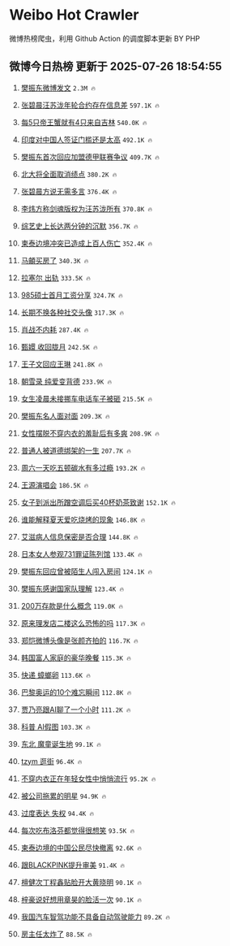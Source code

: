 # Weibo Hot Crawler 



微博热榜爬虫，利用 Github Action 的调度脚本更新 BY PHP 


## 微博今日热榜 更新于 2025-07-26 18:54:55 
1. [樊振东微博发文](https://s.weibo.com/weibo?q=%23%E6%A8%8A%E6%8C%AF%E4%B8%9C%E5%BE%AE%E5%8D%9A%E5%8F%91%E6%96%87%23&t=31&band_rank=1&Refer=top) `2.3M 🔥` 

1. [张碧晨汪苏泷年轮合约存在信息差](https://s.weibo.com/weibo?q=%23%E5%BC%A0%E7%A2%A7%E6%99%A8%E6%B1%AA%E8%8B%8F%E6%B3%B7%E5%B9%B4%E8%BD%AE%E5%90%88%E7%BA%A6%E5%AD%98%E5%9C%A8%E4%BF%A1%E6%81%AF%E5%B7%AE%23&t=31&band_rank=2&Refer=top) `597.1K 🔥` 

1. [每5只帝王蟹就有4只来自吉林](https://s.weibo.com/weibo?q=%23%E6%AF%8F5%E5%8F%AA%E5%B8%9D%E7%8E%8B%E8%9F%B9%E5%B0%B1%E6%9C%894%E5%8F%AA%E6%9D%A5%E8%87%AA%E5%90%89%E6%9E%97%23&t=31&band_rank=3&Refer=top) `540.0K 🔥` 

1. [印度对中国人签证门槛还是太高](https://s.weibo.com/weibo?q=%23%E5%8D%B0%E5%BA%A6%E5%AF%B9%E4%B8%AD%E5%9B%BD%E4%BA%BA%E7%AD%BE%E8%AF%81%E9%97%A8%E6%A7%9B%E8%BF%98%E6%98%AF%E5%A4%AA%E9%AB%98%23&t=31&band_rank=4&Refer=top) `492.1K 🔥` 

1. [樊振东首次回应加盟德甲联赛争议](https://s.weibo.com/weibo?q=%23%E6%A8%8A%E6%8C%AF%E4%B8%9C%E9%A6%96%E6%AC%A1%E5%9B%9E%E5%BA%94%E5%8A%A0%E7%9B%9F%E5%BE%B7%E7%94%B2%E8%81%94%E8%B5%9B%E4%BA%89%E8%AE%AE%23&t=31&band_rank=5&Refer=top) `409.7K 🔥` 

1. [北大将全面取消绩点](https://s.weibo.com/weibo?q=%23%E5%8C%97%E5%A4%A7%E5%B0%86%E5%85%A8%E9%9D%A2%E5%8F%96%E6%B6%88%E7%BB%A9%E7%82%B9%23&t=31&band_rank=6&Refer=top) `380.2K 🔥` 

1. [张碧晨方说无需多言](https://s.weibo.com/weibo?q=%23%E5%BC%A0%E7%A2%A7%E6%99%A8%E6%96%B9%E8%AF%B4%E6%97%A0%E9%9C%80%E5%A4%9A%E8%A8%80%23&t=31&band_rank=7&Refer=top) `376.4K 🔥` 

1. [李炜方称剑魂版权为汪苏泷所有](https://s.weibo.com/weibo?q=%23%E6%9D%8E%E7%82%9C%E6%96%B9%E7%A7%B0%E5%89%91%E9%AD%82%E7%89%88%E6%9D%83%E4%B8%BA%E6%B1%AA%E8%8B%8F%E6%B3%B7%E6%89%80%E6%9C%89%23&t=31&band_rank=8&Refer=top) `370.8K 🔥` 

1. [综艺史上长达两分钟的沉默](https://s.weibo.com/weibo?q=%E7%BB%BC%E8%89%BA%E5%8F%B2%E4%B8%8A%E9%95%BF%E8%BE%BE%E4%B8%A4%E5%88%86%E9%92%9F%E7%9A%84%E6%B2%89%E9%BB%98&t=31&band_rank=9&Refer=top) `356.7K 🔥` 

1. [柬泰边境冲突已造成上百人伤亡](https://s.weibo.com/weibo?q=%23%E6%9F%AC%E6%B3%B0%E8%BE%B9%E5%A2%83%E5%86%B2%E7%AA%81%E5%B7%B2%E9%80%A0%E6%88%90%E4%B8%8A%E7%99%BE%E4%BA%BA%E4%BC%A4%E4%BA%A1%23&t=31&band_rank=10&Refer=top) `352.4K 🔥` 

1. [马頔买房了](https://s.weibo.com/weibo?q=%23%E9%A9%AC%E9%A0%94%E4%B9%B0%E6%88%BF%E4%BA%86%23&t=31&band_rank=11&Refer=top) `340.3K 🔥` 

1. [拉塞尔 出轨](https://s.weibo.com/weibo?q=%E6%8B%89%E5%A1%9E%E5%B0%94%20%E5%87%BA%E8%BD%A8&t=31&band_rank=12&Refer=top) `333.5K 🔥` 

1. [985硕士首月工资分享](https://s.weibo.com/weibo?q=985%E7%A1%95%E5%A3%AB%E9%A6%96%E6%9C%88%E5%B7%A5%E8%B5%84%E5%88%86%E4%BA%AB&t=31&band_rank=13&Refer=top) `324.7K 🔥` 

1. [长期不换各种社交头像](https://s.weibo.com/weibo?q=%E9%95%BF%E6%9C%9F%E4%B8%8D%E6%8D%A2%E5%90%84%E7%A7%8D%E7%A4%BE%E4%BA%A4%E5%A4%B4%E5%83%8F&t=31&band_rank=14&Refer=top) `317.3K 🔥` 

1. [肖战不内耗](https://s.weibo.com/weibo?q=%23%E8%82%96%E6%88%98%E4%B8%8D%E5%86%85%E8%80%97%23&t=31&band_rank=15&Refer=top) `287.4K 🔥` 

1. [甄嬛 收回胧月](https://s.weibo.com/weibo?q=%E7%94%84%E5%AC%9B%20%E6%94%B6%E5%9B%9E%E8%83%A7%E6%9C%88&t=31&band_rank=16&Refer=top) `242.5K 🔥` 

1. [王子文回应王琳](https://s.weibo.com/weibo?q=%E7%8E%8B%E5%AD%90%E6%96%87%E5%9B%9E%E5%BA%94%E7%8E%8B%E7%90%B3&t=31&band_rank=17&Refer=top) `241.8K 🔥` 

1. [朝雪录 纯爱变背德](https://s.weibo.com/weibo?q=%E6%9C%9D%E9%9B%AA%E5%BD%95%20%E7%BA%AF%E7%88%B1%E5%8F%98%E8%83%8C%E5%BE%B7&t=31&band_rank=18&Refer=top) `233.9K 🔥` 

1. [女生凌晨未接挪车电话车子被砸](https://s.weibo.com/weibo?q=%23%E5%A5%B3%E7%94%9F%E5%87%8C%E6%99%A8%E6%9C%AA%E6%8E%A5%E6%8C%AA%E8%BD%A6%E7%94%B5%E8%AF%9D%E8%BD%A6%E5%AD%90%E8%A2%AB%E7%A0%B8%23&t=31&band_rank=19&Refer=top) `215.5K 🔥` 

1. [樊振东名人面对面](https://s.weibo.com/weibo?q=%23%E6%A8%8A%E6%8C%AF%E4%B8%9C%E5%90%8D%E4%BA%BA%E9%9D%A2%E5%AF%B9%E9%9D%A2%23&t=31&band_rank=20&Refer=top) `209.3K 🔥` 

1. [女性摆脱不穿内衣的羞耻后有多爽](https://s.weibo.com/weibo?q=%23%E5%A5%B3%E6%80%A7%E6%91%86%E8%84%B1%E4%B8%8D%E7%A9%BF%E5%86%85%E8%A1%A3%E7%9A%84%E7%BE%9E%E8%80%BB%E5%90%8E%E6%9C%89%E5%A4%9A%E7%88%BD%23&t=31&band_rank=21&Refer=top) `208.9K 🔥` 

1. [普通人被道德绑架的一生](https://s.weibo.com/weibo?q=%E6%99%AE%E9%80%9A%E4%BA%BA%E8%A2%AB%E9%81%93%E5%BE%B7%E7%BB%91%E6%9E%B6%E7%9A%84%E4%B8%80%E7%94%9F&t=31&band_rank=22&Refer=top) `207.7K 🔥` 

1. [周六一天吃五顿碳水有多过瘾](https://s.weibo.com/weibo?q=%E5%91%A8%E5%85%AD%E4%B8%80%E5%A4%A9%E5%90%83%E4%BA%94%E9%A1%BF%E7%A2%B3%E6%B0%B4%E6%9C%89%E5%A4%9A%E8%BF%87%E7%98%BE&t=31&band_rank=23&Refer=top) `193.2K 🔥` 

1. [王源演唱会](https://s.weibo.com/weibo?q=%E7%8E%8B%E6%BA%90%E6%BC%94%E5%94%B1%E4%BC%9A&t=31&band_rank=24&Refer=top) `186.5K 🔥` 

1. [女子到派出所蹭空调后买40杯奶茶致谢](https://s.weibo.com/weibo?q=%23%E5%A5%B3%E5%AD%90%E5%88%B0%E6%B4%BE%E5%87%BA%E6%89%80%E8%B9%AD%E7%A9%BA%E8%B0%83%E5%90%8E%E4%B9%B040%E6%9D%AF%E5%A5%B6%E8%8C%B6%E8%87%B4%E8%B0%A2%23&t=31&band_rank=25&Refer=top) `152.1K 🔥` 

1. [谁能解释夏天爱吃烧烤的现象](https://s.weibo.com/weibo?q=%23%E8%B0%81%E8%83%BD%E8%A7%A3%E9%87%8A%E5%A4%8F%E5%A4%A9%E7%88%B1%E5%90%83%E7%83%A7%E7%83%A4%E7%9A%84%E7%8E%B0%E8%B1%A1%23&t=31&band_rank=26&Refer=top) `146.8K 🔥` 

1. [艾滋病人信息保密是否合理](https://s.weibo.com/weibo?q=%E8%89%BE%E6%BB%8B%E7%97%85%E4%BA%BA%E4%BF%A1%E6%81%AF%E4%BF%9D%E5%AF%86%E6%98%AF%E5%90%A6%E5%90%88%E7%90%86&t=31&band_rank=27&Refer=top) `144.8K 🔥` 

1. [日本女人参观731罪证陈列馆](https://s.weibo.com/weibo?q=%E6%97%A5%E6%9C%AC%E5%A5%B3%E4%BA%BA%E5%8F%82%E8%A7%82731%E7%BD%AA%E8%AF%81%E9%99%88%E5%88%97%E9%A6%86&t=31&band_rank=28&Refer=top) `133.4K 🔥` 

1. [樊振东回应曾被陌生人闯入房间](https://s.weibo.com/weibo?q=%23%E6%A8%8A%E6%8C%AF%E4%B8%9C%E5%9B%9E%E5%BA%94%E6%9B%BE%E8%A2%AB%E9%99%8C%E7%94%9F%E4%BA%BA%E9%97%AF%E5%85%A5%E6%88%BF%E9%97%B4%23&t=31&band_rank=29&Refer=top) `124.1K 🔥` 

1. [樊振东感谢国家队理解](https://s.weibo.com/weibo?q=%23%E6%A8%8A%E6%8C%AF%E4%B8%9C%E6%84%9F%E8%B0%A2%E5%9B%BD%E5%AE%B6%E9%98%9F%E7%90%86%E8%A7%A3%23&t=31&band_rank=30&Refer=top) `123.4K 🔥` 

1. [200万存款是什么概念](https://s.weibo.com/weibo?q=200%E4%B8%87%E5%AD%98%E6%AC%BE%E6%98%AF%E4%BB%80%E4%B9%88%E6%A6%82%E5%BF%B5&t=31&band_rank=31&Refer=top) `119.0K 🔥` 

1. [原来理发店二楼这么恐怖的吗](https://s.weibo.com/weibo?q=%E5%8E%9F%E6%9D%A5%E7%90%86%E5%8F%91%E5%BA%97%E4%BA%8C%E6%A5%BC%E8%BF%99%E4%B9%88%E6%81%90%E6%80%96%E7%9A%84%E5%90%97&t=31&band_rank=32&Refer=top) `117.3K 🔥` 

1. [郑恺微博头像是张颜齐拍的](https://s.weibo.com/weibo?q=%E9%83%91%E6%81%BA%E5%BE%AE%E5%8D%9A%E5%A4%B4%E5%83%8F%E6%98%AF%E5%BC%A0%E9%A2%9C%E9%BD%90%E6%8B%8D%E7%9A%84&t=31&band_rank=33&Refer=top) `116.7K 🔥` 

1. [韩国富人家庭的豪华晚餐](https://s.weibo.com/weibo?q=%E9%9F%A9%E5%9B%BD%E5%AF%8C%E4%BA%BA%E5%AE%B6%E5%BA%AD%E7%9A%84%E8%B1%AA%E5%8D%8E%E6%99%9A%E9%A4%90&t=31&band_rank=34&Refer=top) `115.3K 🔥` 

1. [快递 蟑螂卵](https://s.weibo.com/weibo?q=%E5%BF%AB%E9%80%92%20%E8%9F%91%E8%9E%82%E5%8D%B5&t=31&band_rank=35&Refer=top) `113.6K 🔥` 

1. [巴黎奥运的10个难忘瞬间](https://s.weibo.com/weibo?q=%23%E5%B7%B4%E9%BB%8E%E5%A5%A5%E8%BF%90%E7%9A%8410%E4%B8%AA%E9%9A%BE%E5%BF%98%E7%9E%AC%E9%97%B4%23&t=31&band_rank=36&Refer=top) `112.8K 🔥` 

1. [贾乃亮跟AI聊了一个小时](https://s.weibo.com/weibo?q=%E8%B4%BE%E4%B9%83%E4%BA%AE%E8%B7%9FAI%E8%81%8A%E4%BA%86%E4%B8%80%E4%B8%AA%E5%B0%8F%E6%97%B6&t=31&band_rank=37&Refer=top) `111.2K 🔥` 

1. [科普 AI假图](https://s.weibo.com/weibo?q=%E7%A7%91%E6%99%AE%20AI%E5%81%87%E5%9B%BE&t=31&band_rank=38&Refer=top) `103.3K 🔥` 

1. [东北 魔童诞生地](https://s.weibo.com/weibo?q=%E4%B8%9C%E5%8C%97%20%E9%AD%94%E7%AB%A5%E8%AF%9E%E7%94%9F%E5%9C%B0&t=31&band_rank=39&Refer=top) `99.1K 🔥` 

1. [tzym 逛街](https://s.weibo.com/weibo?q=tzym%20%E9%80%9B%E8%A1%97&t=31&band_rank=40&Refer=top) `96.4K 🔥` 

1. [不穿内衣正在年轻女性中悄悄流行](https://s.weibo.com/weibo?q=%23%E4%B8%8D%E7%A9%BF%E5%86%85%E8%A1%A3%E6%AD%A3%E5%9C%A8%E5%B9%B4%E8%BD%BB%E5%A5%B3%E6%80%A7%E4%B8%AD%E6%82%84%E6%82%84%E6%B5%81%E8%A1%8C%23&t=31&band_rank=41&Refer=top) `95.2K 🔥` 

1. [被公司拖累的明星](https://s.weibo.com/weibo?q=%E8%A2%AB%E5%85%AC%E5%8F%B8%E6%8B%96%E7%B4%AF%E7%9A%84%E6%98%8E%E6%98%9F&t=31&band_rank=42&Refer=top) `94.9K 🔥` 

1. [过度表达 失权](https://s.weibo.com/weibo?q=%E8%BF%87%E5%BA%A6%E8%A1%A8%E8%BE%BE%20%E5%A4%B1%E6%9D%83&t=31&band_rank=43&Refer=top) `94.4K 🔥` 

1. [每次吃布洛芬都觉得很想笑](https://s.weibo.com/weibo?q=%E6%AF%8F%E6%AC%A1%E5%90%83%E5%B8%83%E6%B4%9B%E8%8A%AC%E9%83%BD%E8%A7%89%E5%BE%97%E5%BE%88%E6%83%B3%E7%AC%91&t=31&band_rank=44&Refer=top) `93.5K 🔥` 

1. [柬泰边境的中国公民尽快撤离](https://s.weibo.com/weibo?q=%23%E6%9F%AC%E6%B3%B0%E8%BE%B9%E5%A2%83%E7%9A%84%E4%B8%AD%E5%9B%BD%E5%85%AC%E6%B0%91%E5%B0%BD%E5%BF%AB%E6%92%A4%E7%A6%BB%23&t=31&band_rank=45&Refer=top) `92.6K 🔥` 

1. [跟BLACKPINK提升审美](https://s.weibo.com/weibo?q=%E8%B7%9FBLACKPINK%E6%8F%90%E5%8D%87%E5%AE%A1%E7%BE%8E&t=31&band_rank=46&Refer=top) `91.4K 🔥` 

1. [檀健次丁程鑫贴脸开大黄晓明](https://s.weibo.com/weibo?q=%E6%AA%80%E5%81%A5%E6%AC%A1%E4%B8%81%E7%A8%8B%E9%91%AB%E8%B4%B4%E8%84%B8%E5%BC%80%E5%A4%A7%E9%BB%84%E6%99%93%E6%98%8E&t=31&band_rank=47&Refer=top) `90.1K 🔥` 

1. [梓豪说好想用章昊的脸活一次](https://s.weibo.com/weibo?q=%E6%A2%93%E8%B1%AA%E8%AF%B4%E5%A5%BD%E6%83%B3%E7%94%A8%E7%AB%A0%E6%98%8A%E7%9A%84%E8%84%B8%E6%B4%BB%E4%B8%80%E6%AC%A1&t=31&band_rank=48&Refer=top) `90.1K 🔥` 

1. [我国汽车智驾功能不具备自动驾驶能力](https://s.weibo.com/weibo?q=%23%E6%88%91%E5%9B%BD%E6%B1%BD%E8%BD%A6%E6%99%BA%E9%A9%BE%E5%8A%9F%E8%83%BD%E4%B8%8D%E5%85%B7%E5%A4%87%E8%87%AA%E5%8A%A8%E9%A9%BE%E9%A9%B6%E8%83%BD%E5%8A%9B%23&t=31&band_rank=49&Refer=top) `89.2K 🔥` 

1. [房主任太炸了](https://s.weibo.com/weibo?q=%23%E6%88%BF%E4%B8%BB%E4%BB%BB%E5%A4%AA%E7%82%B8%E4%BA%86%23&t=31&band_rank=50&Refer=top) `88.5K 🔥` 

